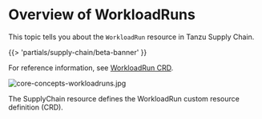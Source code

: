 # Overview of WorkloadRuns

This topic tells you about the `WorkloadRun` resource in Tanzu Supply Chain.

{{> 'partials/supply-chain/beta-banner' }}

For reference information, see [WorkloadRun CRD](../../reference/api/workloadrun.hbs.md).

![core-concepts-workloadruns.jpg](./images/core-concepts-workloadruns.jpg)

The SupplyChain resource defines the WorkloadRun custom resource definition (CRD).
